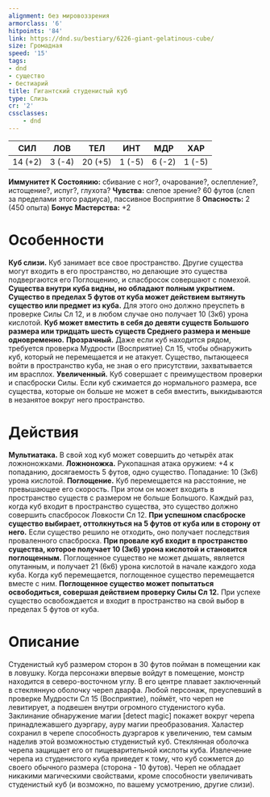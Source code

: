 ```yaml
---
alignment: без мировоззрения
armorclass: '6'
hitpoints: '84'
link: https://dnd.su/bestiary/6226-giant-gelatinous-cube/
size: Громадная
speed: '15'
tags:
- dnd
- существо
- бестиарий
title: Гигантский студенистый куб
type: Слизь
cr: '2'
cssclasses:
    - dnd
---
```



| СИЛ | ЛОВ | ТЕЛ | ИНТ | МДР | ХАР |
|---|---|---|---|---|---|
| 14 (+2) | 3 (-4) | 20 (+5) | 1 (-5) | 6 (-2) | 1 (-5) |
**Иммунитет К Состоянию:** сбивание с ног?, очарование?, ослепление?, истощение?, испуг?, глухота?
**Чувства:** слепое зрение? 60 футов (слеп за пределами этого радиуса), пассивное Восприятие 8
**Опасность:** 2 (450 опыта)
**Бонус Мастерства:** +2


# Особенности
**Куб слизи.** Куб занимает все свое пространство. Другие существа могут входить в его пространство, но делающие это существа подвергаются его Поглощению, и спасбросок совершают с помехой.
**Существа внутри куба видны, но обладают полным укрытием.** 
**Существо в пределах 5 футов от куба может действием вытянуть существо или предмет из куба.** Для этого оно должно преуспеть в проверке Силы Сл 12, и в любом случае оно получает 10 (3к6) урона кислотой.
**Куб может вместить в себя до девяти существ Большого размера или тридцать шесть существ Среднего размера и меньше одновременно.** 
**Прозрачный.** Даже если куб находится рядом, требуется проверка Мудрости (Восприятие) Сл 15, чтобы обнаружить куб, который не перемещается и не атакует. Существо, пытающееся войти в пространство куба, не зная о его присутствии, захватывается им врасплох.
**Увеличенный.** Куб совершает с преимуществом проверки и спасброски Силы. Если куб сжимается до нормального размера, все существа, которые он больше не может в себя вместить, выкидываются в незанятое вокруг него пространство.


# Действия
**Мультиатака.** В свой ход куб может совершить до четырёх атак ложноножками.
**Ложноножка.** Рукопашная атака оружием: +4 к попаданию, досягаемость 5 футов, одно существо. Попадание: 10 (3к6) урона кислотой.
**Поглощение.** Куб перемещается на расстояние, не превышающее его скорость. При этом он может входить в пространство существ с размером не больше Большого. Каждый раз, когда куб входит в пространство существа, это существо должно совершить спасбросок Ловкости Сл 12.
**При успешном спасброске существо выбирает, оттолкнуться на 5 футов от куба или в сторону от него.** Если существо решило не отходить, оно получает последствия проваленного спасброска.
**При провале куб входит в пространство существа, которое получает 10 (3к6) урона кислотой и становится поглощенным.** Поглощенное существо не может дышать, является опутанным, и получает 21 (6к6) урона кислотой в начале каждого хода куба. Когда куб перемещается, поглощенное существо перемещается вместе с ним.
**Поглощенное существо может попытаться освободиться, совершая действием проверку Силы Сл 12.** При успехе существо освобождается и входит в пространство на свой выбор в пределах 5 футов от куба.


# Описание
Студенистый куб размером сторон в 30 футов пойман в помещении как в ловушку. Когда персонажи впервые войдут в помещение, монстр находится в северо-восточном углу. В его центре плавает заключенный в стеклянную оболочку череп дварфа. Любой персонаж, преуспевший в проверке Мудрости Сл 15 (Восприятие), поймёт, что череп не левитирует, а подвешен внутри огромного студенистого куба. Заклинание обнаружение магии [detect magic] покажет вокруг черепа принадлежавшего дуэргару, ауру магии преобразования. Халастер сохранил в черепе способность дуэргаров к увеличению, тем самым наделив этой возможностью студенистый куб. Стеклянная оболочка черепа защищает его от пищеварительной кислоты куба. Извлечение черепа из студенистого куба приведет к тому, что куб сожмется до своего обычного размера (сторона - 10 футов). Череп не обладает никакими магическими свойствами, кроме способности увеличивать студенистый куб (и возможно, по вашему усмотрению, другие слизи).